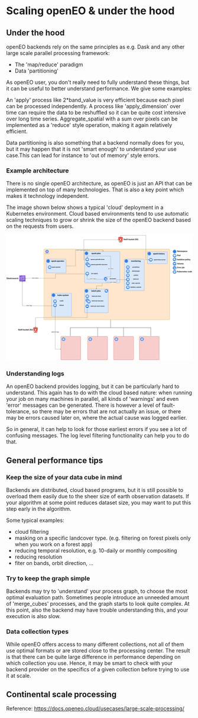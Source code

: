 # Scaling openEO & under the hood

## Under the hood

openEO backends rely on the same principles as e.g. Dask and any other large scale parallel processing framework:

* The 'map/reduce' paradigm
* Data 'partitioning'

As openEO user, you don't really need to fully understand these things, but it can be useful to better understand performance. 
We give some examples:

An 'apply' process like 2*band_value is very efficient because each pixel can be processed independently.
A process like 'apply_dimension' over time can require the data to be reshuffled so it can be quite cost intensive over long time series.
Aggregate_spatial with a sum over pixels can be implemented as a 'reduce' style operation, making it again relatively efficient.

Data partitioning is also something that a backend normally does for you, but it may happen that it is not 'smart enough' to understand your use case.This
can lead for instance to 'out of memory' style errors.

### Example architecture

There is no single openEO architecture, as openEO is just an API that can be implemented on top of many technologies. That is also
a key point which makes it technology independent.

The image shown below shows a typical 'cloud' deployment in a Kubernetes environment. Cloud based environments tend to use automatic scaling techniques
to grow or shrink the size of the openEO backend based on the requests from users. 

![openEO architecture](https://github.com/Open-EO/openeo-geotrellis-kubernetes/blob/master/openEO_k8s.png?raw=true)

### Understanding logs

An openEO backend provides logging, but it can be particularly hard to understand. This again has to do with the cloud based nature: 
when running your job on many machines in parallel, all kinds of 'warnings' and even 'error' messages can be generated. There
is however a level of fault-tolerance, so there may be errors that are not actually an issue, or there may be errors caused later on, where
the actual cause was logged earlier. 

So in general, it can help to look for those earliest errors if you see a lot of confusing messages. The log level filtering functionality can 
help you to do that.


## General performance tips

### Keep the size of your data cube in mind
Backends are distributed, cloud based programs, but it is still possible to overload them easily due to the sheer size of earth observation datasets.
If your algorithm at some point reduces dataset size, you may want to put this step early in the algorithm. 

Some typical examples:
- cloud filtering
- masking on a specific landcover type. (e.g. filtering on forest pixels only when you work on a forest app)
- reducing temporal resolution, e.g. 10-daily or monthly compositing
- reducing resolution
- fiter on bands, orbit direction, ...

### Try to keep the graph simple

Backends may try to 'understand' your process graph, to choose the most optimal evaluation path. 
Sometimes people introduce an unneeded amount of 'merge_cubes' processes, and the graph starts to look quite complex. 
At this point, also the backend may have trouble understanding this, and your execution is also slow.


### Data collection types

While openEO offers access to many different collections, not all of them use optimal formats or are stored close to the processing center. 
The result is that there can be quite large difference in performance depending on which collection you use. Hence, it may be smart to check 
with your backend provider on the specifics of a given collection before trying to use it at scale.

## Continental scale processing

Reference: https://docs.openeo.cloud/usecases/large-scale-processing/

